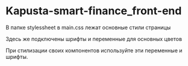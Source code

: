 # Kapusta-smart-finance_front-end

В папке stylessheet в main.css лежат основные стили страницы

Здесь же подключены шрифты и переменные для основных цветов

При стилизации своих компонентов используйте эти переменные и шрифты.
